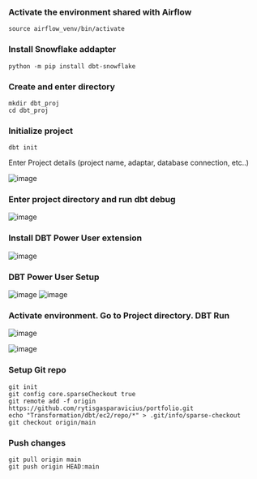 ### Activate the environment shared with Airflow
```
source airflow_venv/bin/activate
```


### Install Snowflake addapter
```
python -m pip install dbt-snowflake
```

### Create and enter directory
```
mkdir dbt_proj
cd dbt_proj
```

### Initialize project
```
dbt init
```

Enter Project details (project name, adaptar, database connection, etc..)

![image](https://github.com/user-attachments/assets/689923b7-1a5a-4258-a3ce-2b0c049798cb)


### Enter project directory and run dbt debug

![image](https://github.com/user-attachments/assets/c3d4de61-26cf-4d6c-886c-9a54765f1e31)


### Install DBT Power User extension

![image](https://github.com/user-attachments/assets/ad1fef3d-b5d9-4d49-8fb6-0e8d009c82c0)

### DBT Power User  Setup

![image](https://github.com/user-attachments/assets/d7ce05be-a221-4b9d-800a-6bbc3895ced6)
![image](https://github.com/user-attachments/assets/16027e33-e11e-4ccf-b554-77ee0bf5b8ad)

### Activate environment. Go to Project directory. DBT Run

![image](https://github.com/user-attachments/assets/c2b03907-76e9-40ef-9ee6-9eb084065c6c)

![image](https://github.com/user-attachments/assets/1720f75f-b9ee-4b12-baa1-77145a0b1542)


### Setup Git repo
```
git init
git config core.sparseCheckout true
git remote add -f origin https://github.com/rytisgasparavicius/portfolio.git
echo "Transformation/dbt/ec2/repo/*" > .git/info/sparse-checkout
git checkout origin/main
```

### Push changes
```
git pull origin main
git push origin HEAD:main
```
